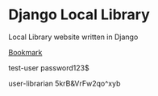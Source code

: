 # Django Local Library
Local Library website written in Django

[Bookmark](https://developer.mozilla.org/en-US/docs/Learn/Server-side/Django/Authentication#permissions)

test-user
password123$

user-librarian
5krB&VrFw2qo^xyb